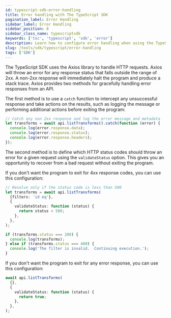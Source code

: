 ```yaml
---
id: typescript-sdk-error-handling
title: Error handling with The TypeScript SDK
pagination_label: Error Handling
sidebar_label: Error Handling
sidebar_position: 8
sidebar_class_name: typescriptsdk
keywords: ['tsc', 'typescript', 'sdk', 'error']
description: Learn how to configure error handling when using the TypeScript SDK.
slug: /tools/sdk/typescript/error-handling
tags: ['SDK']
---
```


The TypeScript SDK uses the Axios library to handle HTTP requests. Axios will throw an error for any response status that falls outside the range of 2xx. A non-2xx response will immediately halt the program and produce a stack trace. Axios provides two methods for gracefully handling error responses from an API.

The first method is to use a `catch` function to intercept any unsuccessful response and take actions on the results, such as logging the message or performing additional actions before exiting the program:

```typescript showLineNumbers
// Catch any non 2xx response and log the error message and metadata
let transforms = await api.listTransforms().catch(function (error) {
  console.log(error.response.data);
  console.log(error.response.status);
  console.log(error.response.headers);
});
```

The second method is to define which HTTP status codes should throw an error for a given request using the `validateStatus` option. This gives you an opportunity to recover from a bad request without exiting the program.

If you don't want the program to exit for 4xx response codes, you can use this configuration:

```typescript showLineNumbers
// Resolve only if the status code is less than 500
let transforms = await api.listTransforms(
  {filters: 'id eq'},
  {
    validateStatus: function (status) {
      return status < 500;
    },
  },
);

if (transforms.status === 200) {
  console.log(transforms);
} else if (transforms.status === 400) {
  console.log('The filter is invalid.  Continuing execution.');
}
```

If you don't want the program to exit for any error response, you can use this configuration:

```typescript
await api.listTransforms(
  {},
  {
    validateStatus: function (status) {
      return true;
    },
  },
);
```
